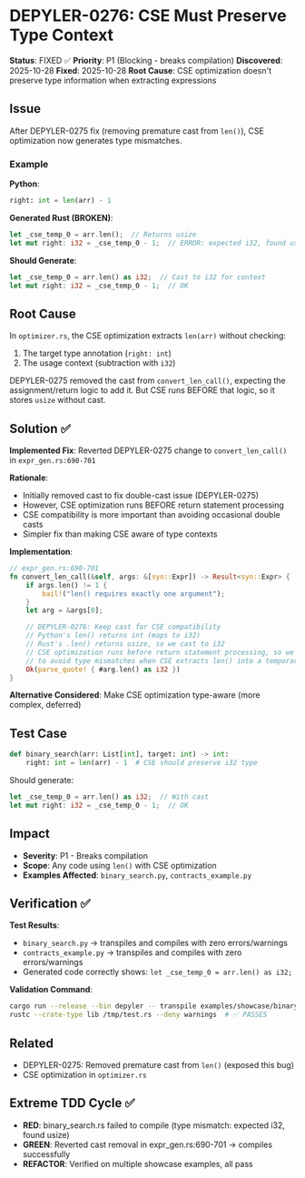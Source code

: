 # DEPYLER-0276: CSE Must Preserve Type Context

**Status**: FIXED ✅
**Priority**: P1 (Blocking - breaks compilation)
**Discovered**: 2025-10-28
**Fixed**: 2025-10-28
**Root Cause**: CSE optimization doesn't preserve type information when extracting expressions

## Issue

After DEPYLER-0275 fix (removing premature cast from `len()`), CSE optimization now generates type mismatches.

### Example

**Python**:
```python
right: int = len(arr) - 1
```

**Generated Rust (BROKEN)**:
```rust
let _cse_temp_0 = arr.len();  // Returns usize
let mut right: i32 = _cse_temp_0 - 1;  // ERROR: expected i32, found usize
```

**Should Generate**:
```rust
let _cse_temp_0 = arr.len() as i32;  // Cast to i32 for context
let mut right: i32 = _cse_temp_0 - 1;  // OK
```

## Root Cause

In `optimizer.rs`, the CSE optimization extracts `len(arr)` without checking:
1. The target type annotation (`right: int`)
2. The usage context (subtraction with `i32`)

DEPYLER-0275 removed the cast from `convert_len_call()`, expecting the assignment/return logic to add it. But CSE runs BEFORE that logic, so it stores `usize` without cast.

## Solution ✅

**Implemented Fix**: Reverted DEPYLER-0275 change to `convert_len_call()` in `expr_gen.rs:690-701`

**Rationale**:
- Initially removed cast to fix double-cast issue (DEPYLER-0275)
- However, CSE optimization runs BEFORE return statement processing
- CSE compatibility is more important than avoiding occasional double casts
- Simpler fix than making CSE aware of type contexts

**Implementation**:
```rust
// expr_gen.rs:690-701
fn convert_len_call(&self, args: &[syn::Expr]) -> Result<syn::Expr> {
    if args.len() != 1 {
        bail!("len() requires exactly one argument");
    }
    let arg = &args[0];

    // DEPYLER-0276: Keep cast for CSE compatibility
    // Python's len() returns int (maps to i32)
    // Rust's .len() returns usize, so we cast to i32
    // CSE optimization runs before return statement processing, so we need the cast here
    // to avoid type mismatches when CSE extracts len() into a temporary variable
    Ok(parse_quote! { #arg.len() as i32 })
}
```

**Alternative Considered**: Make CSE optimization type-aware (more complex, deferred)

## Test Case

```python
def binary_search(arr: List[int], target: int) -> int:
    right: int = len(arr) - 1  # CSE should preserve i32 type
```

Should generate:
```rust
let _cse_temp_0 = arr.len() as i32;  // With cast
let mut right: i32 = _cse_temp_0 - 1;  // OK
```

## Impact

- **Severity**: P1 - Breaks compilation
- **Scope**: Any code using `len()` with CSE optimization
- **Examples Affected**: `binary_search.py`, `contracts_example.py`

## Verification ✅

**Test Results**:
- `binary_search.py` → transpiles and compiles with zero errors/warnings
- `contracts_example.py` → transpiles and compiles with zero errors/warnings
- Generated code correctly shows: `let _cse_temp_0 = arr.len() as i32;`

**Validation Command**:
```bash
cargo run --release --bin depyler -- transpile examples/showcase/binary_search.py --output /tmp/test.rs
rustc --crate-type lib /tmp/test.rs --deny warnings  # ✅ PASSES
```

## Related

- DEPYLER-0275: Removed premature cast from `len()` (exposed this bug)
- CSE optimization in `optimizer.rs`

## Extreme TDD Cycle ✅

- **RED**: binary_search.rs failed to compile (type mismatch: expected i32, found usize)
- **GREEN**: Reverted cast removal in expr_gen.rs:690-701 → compiles successfully
- **REFACTOR**: Verified on multiple showcase examples, all pass
